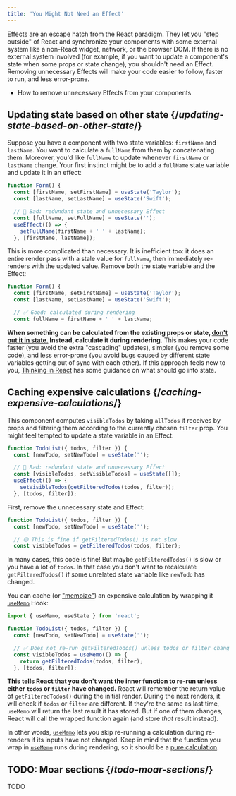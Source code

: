 ```yaml
---
title: 'You Might Not Need an Effect'
---
```


<Intro>

Effects are an escape hatch from the React paradigm. They let you "step outside" of React and synchronize your components with some external system like a non-React widget, network, or the browser DOM. If there is no external system involved (for example, if you want to update a component's state when some props or state change), you shouldn't need an Effect. Removing unnecessary Effects will make your code easier to follow, faster to run, and less error-prone.

</Intro>

<YouWillLearn>

* How to remove unnecessary Effects from your components

</YouWillLearn>

## Updating state based on other state {/*updating-state-based-on-other-state*/}

Suppose you have a component with two state variables: `firstName` and `lastName`. You want to calculate a `fullName` from them by concatenating them. Moreover, you'd like `fullName` to update whenever `firstName` or `lastName` change. Your first instinct might be to add a `fullName` state variable and update it in an effect:

```js {5-9}
function Form() {
  const [firstName, setFirstName] = useState('Taylor');
  const [lastName, setLastName] = useState('Swift');

  // 🔴 Bad: redundant state and unnecessary Effect
  const [fullName, setFullName] = useState('');
  useEffect(() => {
    setFullName(firstName + ' ' + lastName);
  }, [firstName, lastName]);
```

This is more complicated than necessary. It is inefficient too: it does an entire render pass with a stale value for `fullName`, then immediately re-renders with the updated value. Remove both the state variable and the Effect:

```js {5-6}
function Form() {
  const [firstName, setFirstName] = useState('Taylor');
  const [lastName, setLastName] = useState('Swift');

  // ✅ Good: calculated during rendering
  const fullName = firstName + ' ' + lastName;
```

**When something can be calculated from the existing props or state, [don't put it in state.](/learn/choosing-the-state-structure#avoid-redundant-state) Instead, calculate it during rendering.** This makes your code faster (you avoid the extra "cascading" updates), simpler (you remove some code), and less error-prone (you avoid bugs caused by different state variables getting out of sync with each other). If this approach feels new to you, [Thinking in React](/learn/thinking-in-react#step-3-find-the-minimal-but-complete-representation-of-ui-state) has some guidance on what should go into state.

## Caching expensive calculations {/*caching-expensive-calculations*/}

This component computes `visibleTodos` by taking `allTodos` it receives by props and filtering them according to the currently chosen `filter` prop. You might feel tempted to update a state variable in an Effect:

```js {4-8}
function TodoList({ todos, filter }) {
  const [newTodo, setNewTodo] = useState('');

  // 🔴 Bad: redundant state and unnecessary Effect
  const [visibleTodos, setVisibleTodos] = useState([]);
  useEffect(() => {
    setVisibleTodos(getFilteredTodos(todos, filter));
  }, [todos, filter]);
```

First, remove the unnecessary state and Effect:

```js {4-5}
function TodoList({ todos, filter }) {
  const [newTodo, setNewTodo] = useState('');

  // 🟡 This is fine if getFilteredTodos() is not slow.
  const visibleTodos = getFilteredTodos(todos, filter);
```

In many cases, this code is fine! But maybe `getFilteredTodos()` is slow or you have a lot of `todos`. In that case you don't want to recalculate `getFilteredTodos()` if some unrelated state variable like `newTodo` has changed.

You can cache (or ["memoize"](https://en.wikipedia.org/wiki/Memoization)) an expensive calculation by wrapping it [`useMemo`](/apis/usememo) Hook:

```js {6-9}
import { useMemo, useState } from 'react';

function TodoList({ todos, filter }) {
  const [newTodo, setNewTodo] = useState('');

  // ✅ Does not re-run getFilteredTodos() unless todos or filter change
  const visibleTodos = useMemo(() => {
    return getFilteredTodos(todos, filter);
  }, [todos, filter]);
```

**This tells React that you don't want the inner function to re-run unless either `todos` or `filter` have changed.** React will remember the return value of `getFilteredTodos()` during the initial render. During the next renders, it will check if `todos` or `filter` are different. If they're the same as last time, `useMemo` will return the last result it has stored. But if one of them changes, React will call the wrapped function again (and store _that_ result instead).

In other words, [`useMemo`](/apis/usememo) lets you skip re-running a calculation during re-renders if its inputs have not changed. Keep in mind that the function you wrap in [`useMemo`](/apis/usememo) runs during rendering, so it should be a [pure calculation](/learn/keeping-components-pure).

## TODO: Moar sections {/*todo-moar-sections*/}

TODO


